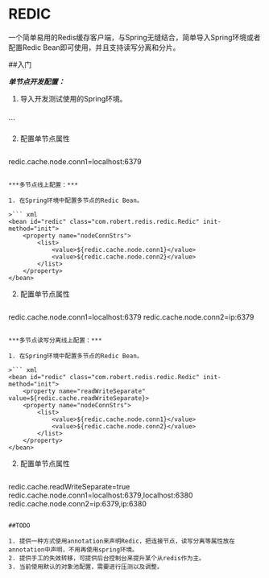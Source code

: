 # REDIC

一个简单易用的Redis缓存客户端，与Spring无缝结合，简单导入Spring环境或者配置Redic Bean即可使用，并且支持读写分离和分片。

##入门

***单节点开发配置：***

1. 导入开发测试使用的Spring环境。

>``` xml
<import resource="classpath:spring/application-context-redic-dev.xml"/>
```

2. 配置单节点属性

>``` xml
redic.cache.node.conn1=localhost:6379
```

***多节点线上配置：***

1. 在Spring环境中配置多节点的Redic Bean。

>``` xml
<bean id="redic" class="com.robert.redis.redic.Redic" init-method="init">
	<property name="nodeConnStrs">
		<list>
			<value>${redic.cache.node.conn1}</value>
			<value>${redic.cache.node.conn2}</value>
		</list>
	</property>
</bean>
```

2. 配置单节点属性

>``` xml
redic.cache.node.conn1=localhost:6379
redic.cache.node.conn2=ip:6379
```

***多节点读写分离线上配置：***

1. 在Spring环境中配置多节点的Redic Bean。

>``` xml
<bean id="redic" class="com.robert.redis.redic.Redic" init-method="init">
	<property name="readWriteSeparate" value=${redic.cache.readWriteSeparate}>
	<property name="nodeConnStrs">
		<list>
			<value>${redic.cache.node.conn1}</value>
			<value>${redic.cache.node.conn2}</value>
		</list>
	</property>
</bean>
```

2. 配置单节点属性

>``` xml
redic.cache.readWriteSeparate=true
redic.cache.node.conn1=localhost:6379,localhost:6380
redic.cache.node.conn2=ip:6379,ip:6380
```

##TODO

1. 提供一种方式使用annotation来声明Redic，把连接节点，读写分离等属性放在annotation中声明，不用再使用spring环境。
2. 提供手工的失效转移，可提供后台控制台来提升某个从redis作为主。
3. 当前使用默认的对象池配置，需要进行压测以及调整。